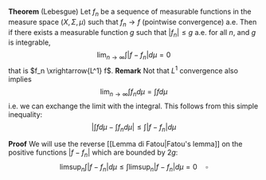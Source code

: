 **Theorem** (Lebesgue) Let $f_n$ be a sequence of measurable functions in the measure space $(X, \Sigma, \mu)$ such that $f_n \to f$ (pointwise convergence) a.e. Then if there exists a measurable function $g$ such that  $|f_n| \leq g$ a.e. for all $n$, and $g$ is integrable,
$$
\lim_{n\to\infty} \int |f-f_n|d\mu = 0
$$
that is $f_n \xrightarrow{L^1} f$.
**Remark** Not that $L^1$ convergence also implies
$$
\lim_{n\to\infty}\int f_n d\mu = \int f d\mu
$$
i.e. we can exchange the limit with the integral. This follows from this simple inequality:
$$
\left| \int fd\mu - \int f_n d\mu\right| \leq \int |f-f_n| d\mu
$$


**Proof** We will use the reverse [[Lemma di Fatou|Fatou's lemma]] on the positive functions $|f-f_n|$ which are bounded by $2g$:
$$
\limsup_n \int |f-f_n|d\mu \leq \int \limsup_n |f-f_n| d\mu  = 0 \quad \square
$$



